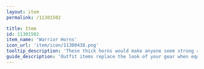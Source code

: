 ```yaml
---
layout: item
permalink: /11301502

title: Item
id: 11301502
item_name: 'Warrior Horns'
icon_url: 'item/icon/11300438.png'
tooltip_description: 'These thick horns would make anyone seem strong and determined.'
guide_description: 'Outfit items replace the look of your gear when equipped.'
---
```

